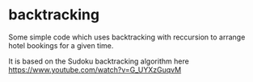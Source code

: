 # backtracking

Some simple code which uses backtracking with reccursion to arrange hotel bookings for a given time. 

It is based on the Sudoku backtracking algorithm here https://www.youtube.com/watch?v=G_UYXzGuqvM 
